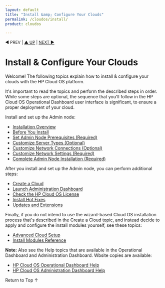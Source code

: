 ```yaml
---
layout: default
title: "Install &amp; Configure Your Clouds"
permalink: /cloudos/install/
product: cloudos

---
```


<a name="_top"> </a>

<script> 

function PageRefresh { 
 onLoad="window.refresh"
 }
 
 PageRefresh();
 
</script>

<p style="font-size: small;"> &#9664; PREV | <a href="/cloudos/">&#9650; UP</a> | <a href="/cloudos/install/overview/">NEXT &#9654;</a> </p>

# Install &amp; Configure Your Clouds

Welcome! The following topics explain how to install &amp; configure your clouds with the HP Cloud OS platform. 

It's important to read the topics and perform the described steps in order. While some steps are optional, the sequence that you'll follow in 
the HP Cloud OS Operational Dashboard user interface is significant, to ensure a proper deployment of your cloud. 

Install and set up the Admin node:

* [Installation Overview](/cloudos/install/overview/)
* [Before You Install](/cloudos/install/before-you-install/)
* [Set Admin Node Prerequisites (Required)](/cloudos/install/admin-node-prerequisites/)
* [Customize Server Types (Optional)](/cloudos/install/customize-server-types/)
* [Customize Network Connections (Optional)](/cloudos/install/customize-network-connections/)
* [Customize Network Settings (Required)](/cloudos/install/customize-network-settings/)
* [Complete Admin Node Installation (Required)](/cloudos/install/complete-admin-node-installation/)

After you install and set up the Admin node, you can perform additional steps:

* [Create a Cloud](/cloudos/install/create-cloud/) 
* [Launch Administration Dashboard](/cloudos/install/launch-admin-dashboard/)
* [Check the HP Cloud OS License](/cloudos/install/license/)
* [Install Hot Fixes](/cloudos/install/hot-fixes/)
* [Updates and Extensions](/cloudos/install/updates-and-extensions/)

Finally, if you do not intend to use the wizard-based Cloud OS installation process that's described in 
the Create a Cloud topic, and instead decide to apply and configure the install modules yourself, 
see these topics: 

* [Advanced Cloud Setup](/cloudos/install/advanced-cloud-setup/)
* [Install Modules Reference](/cloudos/install/install-modules-reference/)

**Note:** Also see the Help topics that are available in the Operational Dashboard and Administration Dashboard.  Wbsite copies are available:

* [HP Cloud OS Operational Dashboard Help](http://docs.hpcloud.com/cloudos/operational-dashboard/index.htm)
* [HP Cloud OS Administration Dashboard Help](http://docs.hpcloud.com/cloudos/administration-dashboard/index.htm)

<a href="#_top" style="padding:14px 0px 14px 0px; text-decoration: none;"> Return to Top &#8593; </a>

